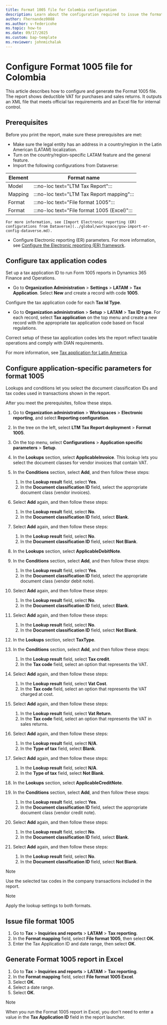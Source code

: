 ```yaml
---
title: Format 1005 file for Colombia configuration
description: Learn about the configuration required to issue the format 1005 file for Colombia, including an outline on configuring application-specific parameters.
author: Fhernandez0088
ms.author: v-federicohe
ms.topic: how-to
ms.date: 09/17/2025
ms.custom: bap-template
ms.reviewer: johnmichalak
---
```


# Configure Format 1005 file for Colombia

This article describes how to configure and generate the Format 1005 file. The report shows deductible VAT for purchases and sales returns. It outputs an XML file that meets official tax requirements and an Excel file for internal control.

## Prerequisites

Before you print the report, make sure these prerequisites are met:

- Make sure the legal entity has an address in a country/region in the Latin American (LATAM) localization.
- Turn on the country/region-specific LATAM feature and the general feature.
- Import the following configurations from Dataverse:

| Element | Format name |
|---------|-------------|
| Model | :::no-loc text="LTM Tax Report"::: |
| Mapping | :::no-loc text="LTM Tax Report mapping"::: |
| Format | :::no-loc text="File format 1005"::: |
| Format | :::no-loc text="File format 1005 (Excel)"::: |

    For more information, see [Import Electronic reporting (ER) configurations from Dataverse](../global/workspace/gsw-import-er-config-dataverse.md).

- Configure Electronic reporting (ER) parameters. For more information, see [Configure the Electronic reporting (ER) framework](../../../fin-ops-core/dev-itpro/analytics/electronic-reporting-er-configure-parameters.md).

## Configure tax application codes

Set up a tax application ID to run Form 1005 reports in Dynamics 365 Finance and Operations.

* Go to **Organization Administration** > **Settings** > **LATAM** > **Tax Application**. Select **New** and create a record with code **1005**. 

Configure the tax application code for each **Tax Id Type**.
* Go to **Organization administration** > **Setup** > **LATAM** > **Tax ID type**. For each record, select **Tax application** on the top menu and create a new record with the appropriate tax application code based on fiscal regulations.

Correct setup of these tax application codes lets the report reflect taxable operations and comply with DIAN requirements.

For more information, see [Tax application for Latin America](ltm-core-tax-application.md).

## Configure application-specific parameters for format 1005

Lookups and conditions let you select the document classification IDs and tax codes used in transactions shown in the report.

After you meet the prerequisites, follow these steps.

1. Go to **Organization administration** \> **Workspaces** \> **Electronic reporting**, and select **Reporting configuration**.
1. In the tree on the left, select **LTM Tax Report deployment** \> **Format 1005**.
1. On the top menu, select **Configurations** \> **Application specific parameters** \> **Setup**.
1. In the **Lookups** section, select **ApplicableInvoice**. This lookup lets you select the document classes for vendor invoices that contain VAT.
1. In the **Conditions** section, select **Add**, and then follow these steps:

    1. In the **Lookup result** field, select **Yes**.
    1. In the **Document classification ID** field, select the appropriate document class (vendor invoices).

1. Select **Add** again, and then follow these steps:

    1. In the **Lookup result** field, select **No**.
    1. In the **Document classification ID** field, select **Blank**.

1. Select **Add** again, and then follow these steps:

    1. In the **Lookup result** field, select **No**.
    1. In the **Document classification ID** field, select **Not Blank**.

1. In the **Lookups** section, select **ApplicableDebitNote**.
1. In the **Conditions** section, select **Add**, and then follow these steps:

    1. In the **Lookup result** field, select **Yes**.
    1. In the **Document classification ID** field, select the appropriate document class (vendor debit note).

1. Select **Add** again, and then follow these steps:

    1. In the **Lookup result** field, select **No**.
    2. In the **Document classification ID** field, select **Blank**.

1. Select **Add** again, and then follow these steps:

    1. In the **Lookup result** field, select **No**.
    2. In the **Document classification ID** field, select **Not Blank**.

1. In the **Lookups** section, select **TaxType**.
1. In the **Conditions** section, select **Add**, and then follow these steps:

    1. In the **Lookup result** field, select **Tax credit**.
    1. In the **Tax code** field, select an option that represents the VAT.

1. Select **Add** again, and then follow these steps:

    1. In the **Lookup result** field, select **Vat Cost**.
    1. In the **Tax code** field, select an option that represents the VAT charged at cost.

1. Select **Add** again, and then follow these steps:

    1. In the **Lookup result** field, select **Vat Return**.
    1. In the **Tax code** field, select an option that represents the VAT in sales returns.

1. Select **Add** again, and then follow these steps:

    1. In the **Lookup result** field, select **N/A**.
    1. In the **Type of tax** field, select **Blank**.

1. Select **Add** again, and then follow these steps:

    1. In the **Lookup result** field, select **N/A**.
    1. In the **Type of tax** field, select **Not Blank**.

1. In the **Lookups** section, select **ApplicableCreditNote**.
1. In the **Conditions** section, select **Add**, and then follow these steps:

    1. In the **Lookup result** field, select **Yes**.
    1. In the **Document classification ID** field, select the appropriate document class (vendor credit note).

1. Select **Add** again, and then follow these steps:

    1. In the **Lookup result** field, select **No**.
    2. In the **Document classification ID** field, select **Blank**.

1. Select **Add** again, and then follow these steps:

    1. In the **Lookup result** field, select **No**.
    2. In the **Document classification ID** field, select **Not Blank**.

> [!NOTE]
> Use the selected tax codes in the company transactions included in the report.

> [!NOTE]
> Apply the lookup settings to both formats.

## Issue file format 1005

1. Go to **Tax** > **Inquiries and reports** > **LATAM** > **Tax reporting**.
1. In the **Format mapping** field, select **File format 1005**, then select **OK**.
1. Enter the Tax Application ID and date range, then select **OK**.


## Generate Format 1005 report in Excel

1. Go to **Tax** \> **Inquiries and reports** \> **LATAM** \> **Tax reporting**.
1. In the **Format mapping** field, select **File format 1005 Excel**.
1. Select **OK**.
1. Select a date range.
1. Select **OK**.

> [!NOTE]
> When you run the Format 1005 report in Excel, you don't need to enter a value in the **Tax Application ID** field in the report launcher.
